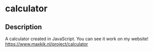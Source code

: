 # calculator
## Description

A calculator created in JavaScript. You can see it work on my website! https://www.maxkik.nl/project/calculator
